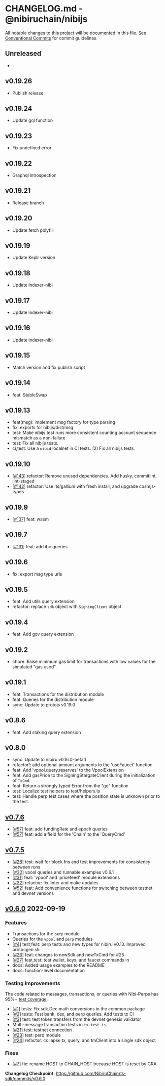# CHANGELOG.md - @nibiruchain/nibijs

All notable changes to this project will be documented in this file.
See [Conventional Commits](https://conventionalcommits.org) for commit guidelines.

## Unreleased

- .

## v0.19.26

- Publish release

## v0.19.24

- Update gql function

## v0.19.23

- Fix undefined error

## v0.19.22

- Graphql introspection

## v0.19.21

- Release branch

## v0.19.20

- Update fetch polyfill

## v0.19.19

- Update Keplr version

## v0.19.18

- Update indexer-nibi

## v0.19.17

- Update indexer-nibi

## v0.19.16

- Update indexer-nibi

## v0.19.15

- Match version and fix publish script

## v0.19.14

- feat: StableSwap

## v0.19.13

- feat(msg): implement msg factory for type parsing
- fix: exports for nibijs/dist/msg
- test: Make nibijs test runs more consistent counting account sequence mismatch as a non-failure
- test: Fix all nibijs tests.
- ci,test: Use a `nibid` localnet in CI tests. (2) Fix all nibijs tests.

## v0.19.10

- [[#143]](https://github.com/NibiruChain/ts-sdk/pull/143) refactor: Remove unused dependencies. Add husky, commitlint, lint-staged
- [[#142]](https://github.com/NibiruChain/ts-sdk/pull/142) refactor: Use lts/gallium with fresh install, and upgrade cosmjs-types

## v0.19.9

- [[#137]](https://github.com/NibiruChain/ts-sdk/pull/137) feat: wasm

## v0.19.7

- [[#131]](https://github.com/NibiruChain/ts-sdk/pull/131) feat: add ibc queries

## v0.19.6

- fix: export msg type urls

## v0.19.5

- feat: Add utils query extension
- refactor: replace `sdk` object with `SigningClient` object

## v0.19.4

- feat: Add gov query extension

## v0.19.2

- chore: Raise minimum gas limit for transactions with low values for the simulated "gas used".

## v0.19.1

- feat: Transactions for the distribution module
- feat: Queries for the distribution module
- sync: Update to protojs v0.19.0

## v0.8.6

- feat: Add staking query extension

## v0.8.0

- sync: Update to nibiru v0.16.0-beta.1.
- refactor!: add optional amount arguments to the 'useFaucet' function
- feat: Add 'vpool.query.reserves' to the VpoolExtension
- feat: Add gasPrice to the SigningStargateClient during the initialization of `TxCmd`.
- feat: Return a strongly typed Error from the "go" function
- test: Localize test helpers to test/helpers.ts
- test: Handle perp test cases where the position state is unknown prior to the test.

## [v0.7.6](https://github.com/NibiruChain/ts-sdk/releases/tag/v0.7.6)

- [[#57]](https://github.com/NibiruChain/ts-sdk/pull/57) feat: add fundingRate and epoch queries
- [[#57]](https://github.com/NibiruChain/ts-sdk/pull/57) feat: add a field for the 'Chain' to the 'QueryCmd'

## [v0.7.5](https://github.com/NibiruChain/ts-sdk/compare/v0.7.0-alpha.2...HEAD)

- [[#28]](https://github.com/NibiruChain/ts-sdk/pull/28) test: wait for block fns and test improvements for consistency between runs
- [[#30]](https://github.com/NibiruChain/ts-sdk/pull/30) vpool queries and runnable examples v0.6.1
- [[#31]](https://github.com/NibiruChain/ts-sdk/pull/31) feat: 'vpool' and 'pricefeed' module extensions
- [[#32]](https://github.com/NibiruChain/ts-sdk/pull/32) refactor: fix linter and make updates
- [[#52]](https://github.com/NibiruChain/ts-sdk/pull/52) feat: Add convenience functions for switching between testnet and devnet versions

## [v0.6.0](https://github.com/NibiruChain/ts-sdk/releases/tag/v0.6.0) 2022-09-19

### Features

- Transactions for the `perp` module
- Queries for the `vpool` and `perp` modules
- [[#4]](https://github.com/NibiruChain/ts-sdk/pull/4) test,feat: perp tests and new types for nibiru v0.13. Improved protocgen.sh
- [[#26]](https://github.com/NibiruChain/ts-sdk/pull/26) feat: changes to newSdk and newTxCmd for #25
- [[#27]](https://github.com/NibiruChain/ts-sdk/pull/27) feat,test: test wallet, keys, and faucet commands in
- docs: Added usage examples to the README
- docs: function-level documentation

### Testing Improvements

The code related to messages, transactions, or queries with Nibi-Perps has 95%+ [test coverage](https://github.com/NibiruChain/ts-sdk/actions/runs/3085927495/jobs/4989760331).

- [[#1]](https://github.com/NibiruChain/ts-sdk/pull/1) tests: Fix sdk.Dec math conversions in the common package
- [[#2]](https://github.com/NibiruChain/ts-sdk/pull/2) tests: Test bank, dex, and perp queries. Add tests to CI
- [[#3]](https://github.com/NibiruChain/ts-sdk/pull/3) test: test token transfers from the devnet genesis validator
- Multi-message transaction tests in `tx.test.ts`
- [[#21]](https://github.com/NibiruChain/ts-sdk/pull/21) test: testnet connection
- [[#23]](https://github.com/NibiruChain/ts-sdk/pull/23) test: perp module
- [[#24]](https://github.com/NibiruChain/ts-sdk/pull/24) refactor: collapse tx, query, and tmClient into a single sdk object

### Fixes

- [[#7]](https://github.com/NibiruChain/ts-sdk/pull/7) fix: rename HOST to CHAIN_HOST because HOST is reset by CRA

**Changelog Checkpoint**: <https://github.com/NibiruChain/ts-sdk/commits/v0.6.0>
